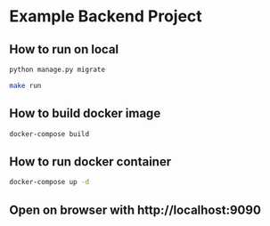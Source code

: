 # Example Backend Project

## How to run on local

```bash
python manage.py migrate

make run
```

## How to build docker image
```bash
docker-compose build
```

## How to run docker container
```bash
docker-compose up -d
```

## Open on browser with http://localhost:9090